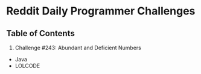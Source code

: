 # Reddit Daily Programmer Challenges
## Table of Contents
1. Challenge #243: Abundant and Deficient Numbers  
  * Java  
  * LOLCODE
